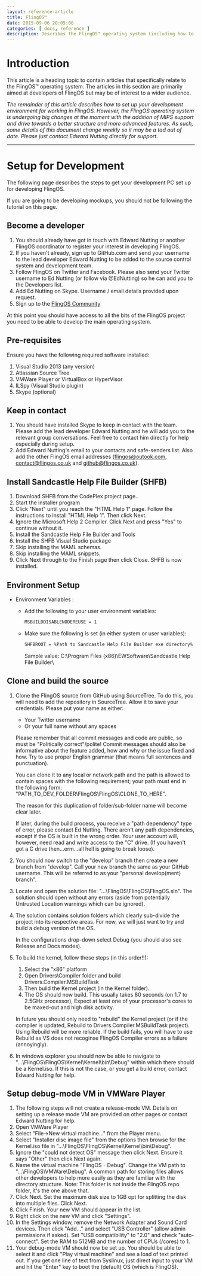 ```yaml
---
layout: reference-article
title: FlingOS™
date: 2015-09-06 20:05:00
categories: [ docs, reference ]
description: Describes the FlingOS™ operating system (including how to get set up for development of FlingOS).
---
```


# Introduction

This article is a heading topic to contain articles that specifically relate to the FlingOS™ operating system. The articles in this section are primarily aimed at developers of FlingOS but may be of interest to a wider audience.

*The remainder of this article describes how to set up your development environment for working in FlingOS. However, the FlingOS operating system is undergoing big changes at the moment with the addition of MIPS support and drive towards a better structure and more advanced features. As such, some details of this document change weekly so it may be a tad out of date. Please just contact Edward Nutting directly for support.*

---

# Setup for Development

The following page describes the steps to get your development PC set up for developing FlingOS.

If you are going to be developing mockups, you should not be following the tutorial on this page.

## Become a developer

1. You should already have got in touch with Edward Nutting or another FlingOS coordinator to register your interest in developing FlingOS.
2. If you haven't already, sign up to GitHub.com and send your username to the lead developer Edward Nutting to be added to the source control system and development team.
3. Follow FlingOS on Twitter and Facebook. Please also send your Twitter username to Ed Nutting (or follow via @EdNutting) so he can add you to the Developers list.
4. Add Ed Nutting on Skype. Username / email details provided upon request.
5. Sign up to the [FlingOS Community](http://community.flingos.co.uk)

At this point you should have access to all the bits of the FlingOS project you need to be able to develop the main operating system.

## Pre-requisites
Ensure you have the following required software installed:

1. Visual Studio 2013 (any version)
2. Atlassian Source Tree
3. VMWare Player or VirtualBox or HyperVisor
4. ILSpy (Visual Studio plugin)
5. Skype (optional)

## Keep in contact

1. You should have installed Skype to keep in contact with the team. Please add the lead developer Edward Nutting and he will add you to the relevant group conversations. Feel free to contact him directly for help especially during setup.
2. Add Edward Nutting's email to your contacts and safe-senders list. Also add the other FlingOS email addresses (flingos@outook.com, contact@flingos.co.uk and github@flingos.co.uk).

## Install Sandcastle Help File Builder (SHFB)

1. Download SHFB from the CodePlex project page..
2. Start the installer program
3. Click "Next" until you reach the "HTML Help 1" page. Follow the instructions to install "HTML Help 1". Then click Next.
4. Ignore the Microsoft Help 2 Compiler. Click Next and press "Yes" to continue without it.
5. Install the Sandcastle Help File Builder and Tools
6. Install the SHFB Visual Studio package
7. Skip installing the MAML schemas.
8. Skip installing the MAML snippets.
9. Click Next through to the Finish page then click Close. SHFB is now installed.

## Environment Setup

- Environment Variables :
    - Add the following to your user environment variables:
      
      ``` bash
      MSBUILDDISABLENODEREUSE = 1
      ```
      
    - Make sure the following is set (in either system or user variables):
      
      ``` bash
      SHFBROOT = %Path to Sandcastle Help File Builder exe directory%
      ```
      
      Sample value: C:\Program Files (x86)\EWSoftware\Sandcastle Help File Builder\

## Clone and build the source

1. Clone the FlingOS source from GitHub using SourceTree. To do this, you will need to add the repository in SourceTree. Allow it to save your credentials. Please put your name as either:
    
    - Your Twitter username
    - Or your full name without any spaces
    
    Please remember that all commit messages and code are public, so must be "Politically correct"/polite! Commit messages should also be informative about the feature added, how and why or the issue fixed and how. Try to use proper English grammar (that means full sentences and punctuation).
    
    You can clone it to any local or network path and the path is allowed to contain spaces with the following requirement; your path must end in the following form: "PATH_TO_DEV_FOLDER\FlingOS\FlingOS\CLONE_TO_HERE".
    
    The reason for this duplication of folder/sub-folder name will become clear later.
    
    If later, during the build process, you receive a "path dependency" type of error, please contact Ed Nutting. There aren't any path dependencies, except if the OS is built in the wrong order. Your user account will, however, need read and write access to the "C" drive. (If you haven't got a C drive then...erm...all hell is going to break loose).
2. You should now switch to the "develop" branch then create a new branch from "develop". Call your new branch the same as your GitHub username. This will be referred to as your "personal develop(ment) branch".
3. Locate and open the solution file: "...\FlingOS\FlingOS\FlingOS.sln". The solution should open without any errors (aside from potentially Untrusted Location warnings which can be ignored).
4. The solution contains solution folders which clearly sub-divide the project into its respective areas. For now, we will just want to try and build a debug version of the OS.
  
    In the configurations drop-down select Debug (you should also see Release and Docs modes).
5. To build the kernel, follow these steps (in this order!!):

    1. Select the "x86" platform
    2. Open Drivers\Compiler folder and build Drivers.Compiler.MSBuildTask
    3. Then build the Kernel project (in the Kernel folder).
    4. The OS should now build. This usually takes 80 seconds (on 1.7 to 2.5GHz processor), Expect at least one of your processor's cores to be maxed-out and high disk activity.
  
    In future you should only need to "rebuild" the Kernel project (or if the compiler is updated, Rebuild to Drivers.Compiler.MSBuildTask project). Using Rebuild will be more reliable. If the build fails, you will have to use Rebuild as VS does not recoginse FlingOS Compiler errors as a failure (annoyingly).
7. In windows explorer you should now be able to navigate to "...\FlingOS\FlingOS\Kernel\Kernel\bin\Debug" within which there should be a Kernel.iso. If this is not the case, or you get a build error, contact Edward Nutting for help.

## Setup debug-mode VM in VMWare Player

1. The following steps will not create a release-mode VM. Details on setting up a release mode VM are provided on other pages or contact Edward Nutting for help.
2. Open VMWare Player
3. Select "File->New virtual machine..." from the Player menu.
4. Select "Installer disc image file" from the options then browse for the Kernel.iso file in "...\FlingOS\FlingOS\Kernel\Kernel\bin\Debug\".
5. Ignore the "could not detect OS" message then click Next. Ensure it says "Other" then click Next again.
6. Name the virtual machine "FlingOS - Debug". Change the VM path to "...\FlingOS\VMWare\Debug". A common path for storing files allows other developers to help more easily as they are familiar with the directory structure. Note: This folder is not inside the FlingOS repo folder, it's the one above that.
7. Click Next. Set the maximum disk size to 1GB opt for splitting the disk into multiple files. Click Next.
8. Click Finish. Your new VM should appear in the list.
9. Right click on the new VM and click "Settings".
10. In the Settings window, remove the Network Adapter and Sound Card devices. Then click "Add..." and select "USB Controller" (allow admin permissions if asked). Set "USB compatibility" to "2.0" and check "auto-connect". Set the RAM to 512MB and the number of CPUs (/cores) to 1.
11. Your debug-mode VM should now be set up. You should be able to select it and click "Play virtual machine" and see a load of text printed out. If you get one line of text from Syslinux, just direct input to your VM and hit the "Enter" key to boot the (default) OS (which is FlingOS).
